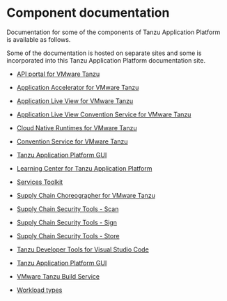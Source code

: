 # Component documentation

Documentation for some of the components of Tanzu Application Platform is
available as follows.

Some of the documentation is hosted on separate sites and some is incorporated
into this Tanzu Application Platform documentation site.

- [API portal for VMware Tanzu](https://docs.pivotal.io/api-portal)

- [Application Accelerator for VMware Tanzu](https://docs.vmware.com/en/Application-Accelerator-for-VMware-Tanzu/index.html)

- [Application Live View for VMware Tanzu](https://docs.vmware.com/en/Application-Live-View-for-VMware-Tanzu/1.0/docs/GUID-index.html)

- [Application Live View Convention Service for VMware Tanzu](https://docs.vmware.com/en/Application-Live-View-for-VMware-Tanzu/1.0/docs/GUID-convention-server.html)

- [Cloud Native Runtimes for VMware Tanzu](https://docs.vmware.com/en/Cloud-Native-Runtimes-for-VMware-Tanzu/1.0/tanzu-cloud-native-runtimes-1-0/GUID-cnr-overview.html)

- [Convention Service for VMware Tanzu](convention-service/about.md)

- [Tanzu Application Platform GUI](tap-gui/about.md)

- [Learning Center for Tanzu Application Platform](learning-center/about.md)

- [Services Toolkit](https://docs.vmware.com/en/Services-Toolkit-for-VMware-Tanzu/0.5/services-toolkit-0-5/GUID-overview.html)

- [Supply Chain Choreographer for VMware Tanzu](scc/about.html)

- [Supply Chain Security Tools - Scan](scst-scan/overview.md)

- [Supply Chain Security Tools - Sign](scst-sign/overview.md)

- [Supply Chain Security Tools - Store](scst-store/overview.md)

- [Tanzu Developer Tools for Visual Studio Code](vscode-extension/about.md)

- [Tanzu Application Platform GUI](tap-gui/about.md)

- [VMware Tanzu Build Service](https://docs.vmware.com/en/VMware-Tanzu-Build-Service/index.html)

- [Workload types](workloads/workload-types.md)
